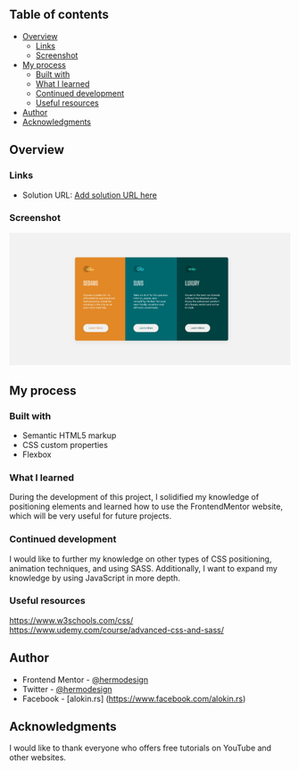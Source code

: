 ## Table of contents

- [Overview](#overview)
  - [Links](#links)
  - [Screenshot](#screenshot)
- [My process](#my-process)
  - [Built with](#built-with)
  - [What I learned](#what-i-learned)
  - [Continued development](#continued-development)
  - [Useful resources](#useful-resources)
- [Author](#author)
- [Acknowledgments](#acknowledgments)

## Overview

### Links

- Solution URL: [Add solution URL here](https://github.com/Hermodesign/3-column-p-card.git)

### Screenshot

![Screenshot](./scr.jpeg)

## My process

### Built with

- Semantic HTML5 markup
- CSS custom properties
- Flexbox

### What I learned

During the development of this project, I solidified my knowledge of positioning elements and learned how to use the FrontendMentor website, which will be very useful for future projects.

### Continued development

I would like to further my knowledge on other types of CSS positioning, animation techniques, and using SASS. Additionally, I want to expand my knowledge by using JavaScript in more depth.

### Useful resources

https://www.w3schools.com/css/
https://www.udemy.com/course/advanced-css-and-sass/

## Author

- Frontend Mentor - [@hermodesign](https://www.frontendmentor.io/profile/Hermodesign)
- Twitter - [@hermodesign](https://www.twitter.com/hermodesign)
- Facebook - [alokin.rs] (https://www.facebook.com/alokin.rs)

## Acknowledgments

I would like to thank everyone who offers free tutorials on YouTube and other websites.
